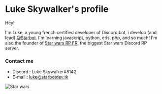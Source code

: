 # Luke Skywalker's profile

Hey!

I'm Luke, a young french certified developer of Discord bot, i develop (and lead) [@Starbot](https://github.com/starbotofficial). I'm learning javascript, python, eris, php, and so much! I'm also the founder of [Star wars RP FR](https://discord.gg/EeFqkjC), the biggest Star wars Discord RP server. 

### Contact me

 - Discord : Luke Skywalker#8142
 - E-mail : luke@starbotdev.tk

![Star wars](https://cdn.tomsguide.fr/content/uploads/sites/2/2019/09/star-wars-heros-disney-plus.jpg) 
